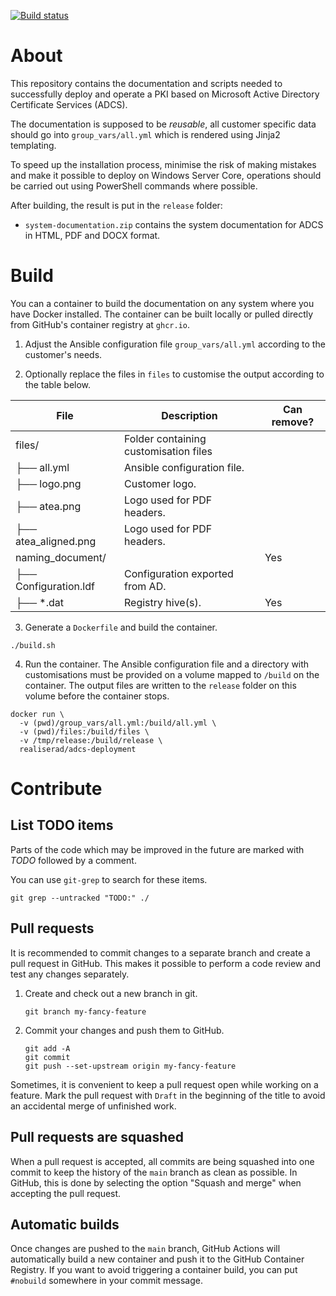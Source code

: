 [![Build status](https://github.com/Realiserad/adcs-deployment/actions/workflows/publish.yml/badge.svg?event=push&branch=main)](https://github.com/Realiserad/adcs-deployment/actions/workflows/publish.yml)

About
=====

This repository contains the documentation and scripts needed to successfully deploy and operate a PKI based on Microsoft Active Directory Certificate Services (ADCS).

The documentation is supposed to be *reusable*, all customer specific data should go into ``group_vars/all.yml`` which is rendered using Jinja2 templating.

To speed up the installation process, minimise the risk of making mistakes and make it possible to deploy on Windows Server Core, operations should be carried out using PowerShell commands where possible.

After building, the result is put in the ``release`` folder:

- ``system-documentation.zip`` contains the system documentation for ADCS in HTML, PDF and DOCX format.

Build
=====

You can a container to build the documentation on any system where you have Docker installed. The container can be built locally or pulled directly from GitHub's container registry at ``ghcr.io``.

1. Adjust the Ansible configuration file ``group_vars/all.yml`` according to the customer's needs.

2. Optionally replace the files in ``files`` to customise the output according to the table below.

| File                    | Description                                                 | Can remove?     |
|-------------------------|-------------------------------------------------------------|-----------------|
| files/                  | Folder containing customisation files                       |                 |
| ├── all.yml             | Ansible configuration file.                                 |                 |
| ├── logo.png            | Customer logo.                                              |                 |
| ├── atea.png            | Logo used for PDF headers.                                  |                 |
| ├── atea_aligned.png    | Logo used for PDF headers.                                  |                 |
| naming_document/        |                                                             | Yes             |
| ├── Configuration.ldf   | Configuration exported from AD.                             |                 |
| ├── *.dat               | Registry hive(s).                                           | Yes             |

3. Generate a ``Dockerfile`` and build the container.
```
./build.sh
```

4. Run the container. The Ansible configuration file and a directory with customisations  must be provided on a volume mapped to ``/build`` on the container. The output files are written to the ``release`` folder on this volume before the container stops.
```
docker run \
  -v (pwd)/group_vars/all.yml:/build/all.yml \
  -v (pwd)/files:/build/files \
  -v /tmp/release:/build/release \
  realiserad/adcs-deployment
```
Contribute
==========

List TODO items
---------------

Parts of the code which may be improved in the future are marked with *TODO* followed by a comment.

You can use ``git-grep`` to search for these items.
```
git grep --untracked "TODO:" ./
```

Pull requests
-------------

It is recommended to commit changes to a separate branch and create a pull request in GitHub. This makes it possible to perform a code review and test any changes separately.

1. Create and check out a new branch in git.
    ```
    git branch my-fancy-feature
    ```

2. Commit your changes and push them to GitHub.
    ```
    git add -A
    git commit
    git push --set-upstream origin my-fancy-feature
    ```
Sometimes, it is convenient to keep a pull request open while working on a feature. Mark the pull request with ``Draft`` in the beginning of the title to avoid an accidental merge of unfinished work.

Pull requests are squashed
--------------------------

When a pull request is accepted, all commits are being squashed into one commit to keep the history of the ``main`` branch as clean as possible. In GitHub, this is done by selecting the option "Squash and merge" when accepting the pull request.

Automatic builds
----------------

Once changes are pushed to the ``main`` branch, GitHub Actions will automatically build a new container and push it to the GitHub Container Registry. If you want to avoid triggering a container build, you can put ``#nobuild`` somewhere in your commit message.
